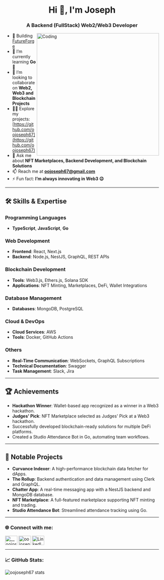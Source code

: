 <h1 align="center">Hi 👋, I'm Joseph</h1>
<h3 align="center">A Backend (FullStack) Web2/Web3 Developer</h3>
<img align="right" alt="Coding" width="400" src="https://cdn.dribbble.com/users/1162077/screenshots/3848914/programmer.gif" />

- 🔭 Building [FutureForge](https://github.com/FutureForge)  
- 🌱 I’m currently learning **Go 🤔**  
- 👯 I’m looking to collaborate on **Web2, Web3 and Blockchain Projects**  
- 👨‍💻 Explore my projects: [https://github.com/oojoseph67](https://github.com/oojoseph67)  
- 💬 Ask me about **NFT Marketplaces, Backend Development, and Blockchain Solutions**  
- 📫 Reach me at **oojoseph67@gmail.com**  
- ⚡ Fun fact: **I’m always innovating in Web3 😉**

---

<h2 align="left">🛠️ Skills & Expertise</h2>

### **Programming Languages**
- **TypeScript**, **JavaScript**, **Go**

### **Web Development**
- **Frontend**: React, Next.js
- **Backend**: Node.js, NestJS, GraphQL, REST APIs  

### **Blockchain Development**
- **Tools**: Web3.js, Ethers.js, Solana SDK  
- **Applications**: NFT Minting, Marketplaces, DeFi, Wallet Integrations  

### **Database Management**
- **Databases**: MongoDB, PostgreSQL  

### **Cloud & DevOps**
- **Cloud Services**: AWS  
- **Tools**: Docker, GitHub Actions  

### **Others**
- **Real-Time Communication**: WebSockets, GraphQL Subscriptions  
- **Technical Documentation**: Swagger  
- **Task Management**: Slack, Jira  

---

<h2 align="left">🏆 Achievements</h2>

- **Hackathon Winner**: Wallet-based app recognized as a winner in a Web3 hackathon.  
- **Judges' Pick**: NFT Marketplace selected as Judges' Pick at a Web3 hackathon.  
- Successfully developed blockchain-ready solutions for multiple DeFi platforms.  
- Created a Studio Attendance Bot in Go, automating team workflows.

---

<h2 align="left">🌟 Notable Projects</h2>

- **Curvance Indexer**: A high-performance blockchain data fetcher for dApps.  
- **The Rollup**: Backend authentication and data management using Clerk and GraphQL.  
- **Chatter App**: A real-time messaging app with a NestJS backend and MongoDB database.  
- **NFT Marketplace**: A full-featured marketplace supporting NFT minting and trading.  
- **Studio Attendance Bot**: Streamlined attendance tracking using Go.  

---

<h3 align="left">🌐 Connect with me:</h3>
<p align="left">
<a href="https://twitter.com/0xJoseph" target="blank"><img align="center" src="https://raw.githubusercontent.com/rahuldkjain/github-profile-readme-generator/master/src/images/icons/Social/twitter.svg" alt="__oojoseph" height="30" width="40" /></a>
<a href="mailto:oojoseph67@gmail.com" target="blank"><img align="center" src="https://img.icons8.com/color/48/000000/gmail.png" alt="oojoseph67" height="30" width="40" /></a>
<a href="https://www.linkedin.com/in/joseph-okolo-00b760178/" target="blank"><img align="center" src="https://raw.githubusercontent.com/rahuldkjain/github-profile-readme-generator/master/src/images/icons/Social/linked-in-alt.svg" alt="LinkedIn" height="30" width="40" /></a>
</p>

---

<h3 align="left">📈 GitHub Stats:</h3>
<p align="left">
  <img align="center" src="https://github-readme-stats.vercel.app/api?username=oojoseph67&show_icons=true&locale=en" alt="oojoseph67 stats" />
</p>
